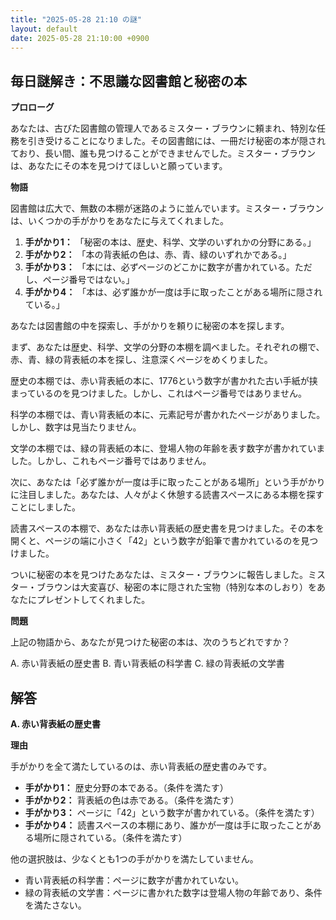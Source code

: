 ```yaml
---
title: "2025-05-28 21:10 の謎"
layout: default
date: 2025-05-28 21:10:00 +0900
---
```

## 毎日謎解き：不思議な図書館と秘密の本

**プロローグ**

あなたは、古びた図書館の管理人であるミスター・ブラウンに頼まれ、特別な任務を引き受けることになりました。その図書館には、一冊だけ秘密の本が隠されており、長い間、誰も見つけることができませんでした。ミスター・ブラウンは、あなたにその本を見つけてほしいと願っています。

**物語**

図書館は広大で、無数の本棚が迷路のように並んでいます。ミスター・ブラウンは、いくつかの手がかりをあなたに与えてくれました。

1.  **手がかり1：** 「秘密の本は、歴史、科学、文学のいずれかの分野にある。」
2.  **手がかり2：** 「本の背表紙の色は、赤、青、緑のいずれかである。」
3.  **手がかり3：** 「本には、必ずページのどこかに数字が書かれている。ただし、ページ番号ではない。」
4.  **手がかり4：** 「本は、必ず誰かが一度は手に取ったことがある場所に隠されている。」

あなたは図書館の中を探索し、手がかりを頼りに秘密の本を探します。

まず、あなたは歴史、科学、文学の分野の本棚を調べました。それぞれの棚で、赤、青、緑の背表紙の本を探し、注意深くページをめくりました。

歴史の本棚では、赤い背表紙の本に、1776という数字が書かれた古い手紙が挟まっているのを見つけました。しかし、これはページ番号ではありません。

科学の本棚では、青い背表紙の本に、元素記号が書かれたページがありました。しかし、数字は見当たりません。

文学の本棚では、緑の背表紙の本に、登場人物の年齢を表す数字が書かれていました。しかし、これもページ番号ではありません。

次に、あなたは「必ず誰かが一度は手に取ったことがある場所」という手がかりに注目しました。あなたは、人々がよく休憩する読書スペースにある本棚を探すことにしました。

読書スペースの本棚で、あなたは赤い背表紙の歴史書を見つけました。その本を開くと、ページの端に小さく「42」という数字が鉛筆で書かれているのを見つけました。

ついに秘密の本を見つけたあなたは、ミスター・ブラウンに報告しました。ミスター・ブラウンは大変喜び、秘密の本に隠された宝物（特別な本のしおり）をあなたにプレゼントしてくれました。

**問題**

上記の物語から、あなたが見つけた秘密の本は、次のうちどれですか？

A. 赤い背表紙の歴史書
B. 青い背表紙の科学書
C. 緑の背表紙の文学書

## 解答

**A. 赤い背表紙の歴史書**

**理由**

手がかりを全て満たしているのは、赤い背表紙の歴史書のみです。

*   **手がかり1：** 歴史分野の本である。（条件を満たす）
*   **手がかり2：** 背表紙の色は赤である。（条件を満たす）
*   **手がかり3：** ページに「42」という数字が書かれている。（条件を満たす）
*   **手がかり4：** 読書スペースの本棚にあり、誰かが一度は手に取ったことがある場所に隠されている。（条件を満たす）

他の選択肢は、少なくとも1つの手がかりを満たしていません。

*   青い背表紙の科学書：ページに数字が書かれていない。
*   緑の背表紙の文学書：ページに書かれた数字は登場人物の年齢であり、条件を満たさない。
